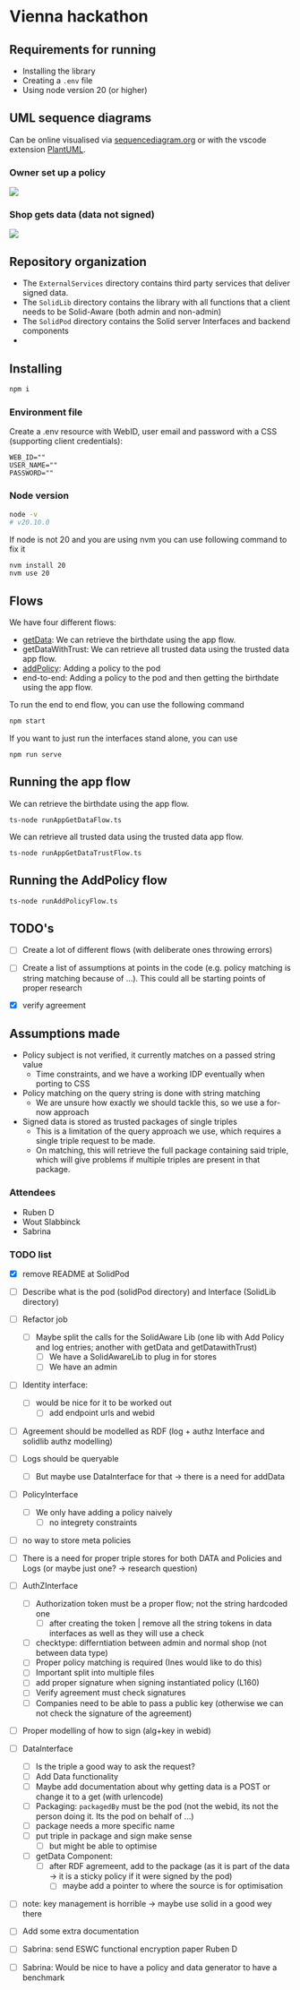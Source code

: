 # Vienna hackathon

## Requirements for running

* Installing the library
* Creating a `.env` file
* Using node version 20 (or higher)


## UML sequence diagrams

Can be online visualised via [sequencediagram.org](https://sequencediagram.org/) or with the vscode extension [PlantUML](https://plantuml.com/).

### Owner set up a policy

![](../img/owner-set-up-policy.svg)

### Shop gets data (data not signed)

![](../img/shop-get-data-version-not-signing-data.svg)

## Repository organization
* The `ExternalServices` directory contains third party services that deliver signed data.
* The `SolidLib` directory contains the library with all functions that a client needs to be Solid-Aware (both admin and non-admin)
* The `SolidPod` directory contains the Solid server Interfaces and backend components
* 
## Installing
```sh
npm i

```
### Environment file

Create a .env resource with WebID, user email and password with a CSS (supporting client credentials):

```env
WEB_ID=""
USER_NAME=""
PASSWORD=""
```
### Node version

```sh
node -v
# v20.10.0
```
If node is not 20 and you are using nvm you can use following command to fix it
```
nvm install 20
nvm use 20
```

## Flows 

We have four different flows: 
* [getData](https://raw.githubusercontent.com/SolidLabResearch/Vienna-prototype/main/img/shop-get-data-version-not-signing-data.svg): We can retrieve the birthdate using the app flow.
* getDataWithTrust: We can retrieve all trusted data using the trusted data app flow.
* [addPolicy](https://raw.githubusercontent.com/SolidLabResearch/Vienna-prototype/main/img/owner-set-up-policy.svg): Adding a policy to the pod
* end-to-end: Adding a policy to the pod and then getting the birthdate using the app flow.

To run the end to end flow, you can use the following command 

```sh
npm start
```

If you want to just run the interfaces stand alone, you can use

```
npm run serve
```
## Running the app flow


We can retrieve the birthdate using the app flow.
```
ts-node runAppGetDataFlow.ts
```

We can retrieve all trusted data using the trusted data app flow.
```
ts-node runAppGetDataTrustFlow.ts
```

## Running the AddPolicy flow
```
ts-node runAddPolicyFlow.ts
```

## TODO's

- [ ] Create a lot of different flows (with deliberate ones throwing errors)
- [ ] Create a list of assumptions at points in the code (e.g. policy matching is string matching because of ...).
This could all be starting points of proper research
- [X] verify agreement


## Assumptions made

* Policy subject is not verified, it currently matches on a passed string value
  * Time constraints, and we have a working IDP eventually when porting to CSS
* Policy matching on the query string is done with string matching
  * We are unsure how exactly we should tackle this, so we use a for-now approach
* Signed data is stored as trusted packages of single triples
  * This is a limitation of the query approach we use, which requires a single triple request to be made.
  * On matching, this will retrieve the full package containing said triple, which will give problems if multiple triples are present in that package.


### Attendees

* Ruben D
* Wout Slabbinck
* Sabrina

### TODO list

- [X] remove README at SolidPod
- [ ] Describe what is the pod (solidPod directory) and Interface (SolidLib directory)
- [ ] Refactor job
  - [ ] Maybe split the calls for the SolidAware Lib (one lib with Add Policy and log entries; another with getData and getDatawithTrust)
    - [ ] We have a SolidAwareLib to plug in for stores
    - [ ] We have an admin
- [ ] Identity interface:
  - [ ] would be nice for it to be worked out
    - [ ] add endpoint urls and webid
- [ ] Agreement should be modelled as RDF (log + authz Interface and solidlib authz modelling)
- [ ] Logs should be queryable
  - [ ] But maybe use DataInterface for that -> there is a need for addData
- [ ] PolicyInterface
  - [ ] We only have adding a policy naively
    - [ ] no integrety constraints
- [ ] no way to store meta policies
- [ ] There is a need for proper triple stores for both DATA and Policies and Logs (or maybe just one? -> research question)
- [ ] AuthZInterface
  - [ ] Authorization token must be a proper flow; not the string hardcoded one
    - [ ] after creating the token | remove all the string tokens in data interfaces as well as they will use a check
  - [ ] checktype: differntiation between admin and normal shop (not between data type)
  - [ ] Proper policy matching is required (Ines would like to do this)
  - [ ] Important split into multiple files
  - [ ] add proper signature when signing instantiated policy (L160)
  - [ ] Verify agreement must check signatures
  - [ ] Companies need to be able to pass a public key (otherwise we can not check the signature of the agreement)
- [ ] Proper modelling of how to sign (alg+key in webid)
- [ ] DataInterface
  - [ ] Is the triple a good way to ask the request?
  - [ ] Add Data functionality
  - [ ] Maybe add documentation about why getting data is a POST or change it to a get (with urlencode)
  - [ ] Packaging: `packagedBy` must be the pod (not the webid, its not the person doing it. Its the pod on behalf of ...)
  - [ ] package needs a more specific name
  - [ ] put triple in package and sign make sense
    - [ ] but might be able to optimise
  - [ ] getData Component:
    - [ ] after RDF agremeent, add to the package (as it is part of the data -> it is a sticky policy if it were signed by the pod)
      - [ ] maybe add a pointer to where the source is for optimisation
- [ ] note: key management is horrible -> maybe use solid in a good wey there
- [ ] Add some extra documentation

- [ ] Sabrina: send ESWC functional encryption paper Ruben D
- [ ] Sabrina: Would be nice to have a policy and data generator to have a benchmark